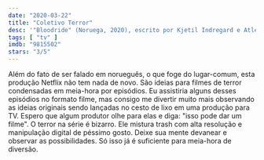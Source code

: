 ```yaml
---
date: "2020-03-22"
title: "Coletivo Terror"
desc: '"Bloodride" (Noruega, 2020), escrito por Kjetil Indregard e Atle Knudsen, com Stig R. Amdam, Anna Bache-Wiig e Ellen Bendu.'
tags: [ "tv" ]
imdb: "9815502"
stars: "3/5"
---
```

Além do fato de ser falado em norueguês, o que foge do lugar-comum, esta produção Netflix não tem nada de novo. São ideias para filmes de terror condensadas em meia-hora por episódios. Eu assistiria alguns desses episódios no formato filme, mas consigo me divertir muito mais observando as ideias originais sendo lançadas no cesto de lixo em uma produção para TV. Espero que algum produtor olhe para elas e diga: "isso pode dar um filme". O terror na série é bizarro. Ele mistura trash com alta resolução e manipulação digital de péssimo gosto. Deixe sua mente devanear e observar as possibilidades. Só isso já é suficiente para meia-hora de diversão.
